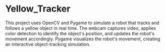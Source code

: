 # Yellow_Tracker
This project uses OpenCV and Pygame to simulate a robot that tracks and follows a yellow object in real time. The webcam captures video, applies color detection to identify the object's position, and updates the robot's movement accordingly. Pygame visualizes the robot's movement, creating an interactive object-tracking simulation.

